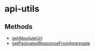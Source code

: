 # api-utils

## Methods

- [getAbsoluteUrl](./getAbsoluteUrl.md)
- [getPaginatedResponseFromAggregate](./getPaginatedResponseFromAggregate.md)
